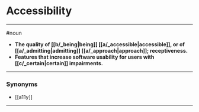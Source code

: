 # Accessibility
---
#noun
- **The quality of [[b/_being|being]] [[a/_accessible|accessible]], or of [[a/_admitting|admitting]] [[a/_approach|approach]]; receptiveness.**
- **Features that increase software usability for users with [[c/_certain|certain]] impairments.**
---
### Synonyms
- [[a11y]]
---
